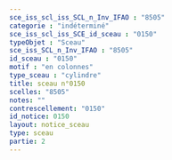 ```yaml
---
sce_iss_scl_iss_SCL_n_Inv_IFAO : "8505"
categorie : "indéterminé"
sce_iss_scl_iss_SCE_id_sceau : "0150"
typeObjet : "Sceau"
sce_iss_SCL_n_Inv_IFAO : "8505"
id_sceau : "0150"
motif : "en colonnes"
type_sceau : "cylindre"
title: sceau n°0150
scelles: "8505"
notes: ""
contrescellement: "0150"
id_notice: 0150
layout: notice_sceau
type: sceau
partie: 2
---
```

